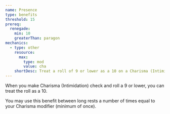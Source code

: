 ```yaml
---
name: Presence
type: benefits
threshold: 15
prereq:
  renegade:
    min: 10
    greaterThan: paragon
mechanics:
  - type: other
    resource:
      max:
        type: mod
        value: cha
    shortDesc: Treat a roll of 9 or lower as a 10 on a Charisma (Intimidation) check
---
```

When you make Charisma (Intimidation) check and roll a 9 or lower, you can treat the roll as a 10.

You may use this benefit between long rests a number of times equal to your Charisma modifier (minimum of once).

